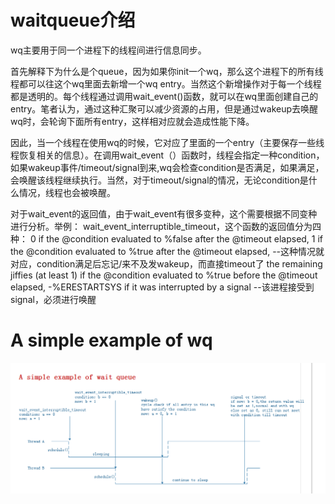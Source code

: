 # waitqueue介绍
  wq主要用于同一个进程下的线程间进行信息同步。
  
  首先解释下为什么是个queue，因为如果你init一个wq，那么这个进程下的所有线程都可以往这个wq里面去新增一个wq entry。当然这个新增操作对于每一个线程都是透明的。每个线程通过调用wait_event()函数，就可以在wq里面创建自己的entry。笔者认为，通过这种汇聚可以减少资源的占用，但是通过wakeup去唤醒wq时，会轮询下面所有entry，这样相对应就会造成性能下降。
  
  因此，当一个线程在使用wq的时候，它对应了里面的一个entry（主要保存一些线程恢复相关的信息）。在调用wait_event（）函数时，线程会指定一种condition，如果wakeup事件/timeout/signal到来,wq会检查condition是否满足，如果满足，会唤醒该线程继续执行。当然，对于timeout/signal的情况，无论condition是什么情况，线程也会被唤醒。
  
  对于wait_event的返回值，由于wait_event有很多变种，这个需要根据不同变种进行分析。举例： wait_event_interruptible_timeout，这个函数的返回值分为四种：
  0 if the @condition evaluated to %false after the @timeout elapsed,
  1 if the @condition evaluated to %true after the @timeout elapsed,  --这种情况就对应，condition满足后忘记/来不及发wakeup，而直接timeout了
  the remaining jiffies (at least 1) if the @condition evaluated to %true before the @timeout elapsed,
  -%ERESTARTSYS if it was interrupted by a signal  --该进程接受到signal，必须进行唤醒
  

# A simple example of wq
![Image text](https://github.com/Luojiaxing1991/picture/blob/master/simple_example_of_waitqueue.PNG)

